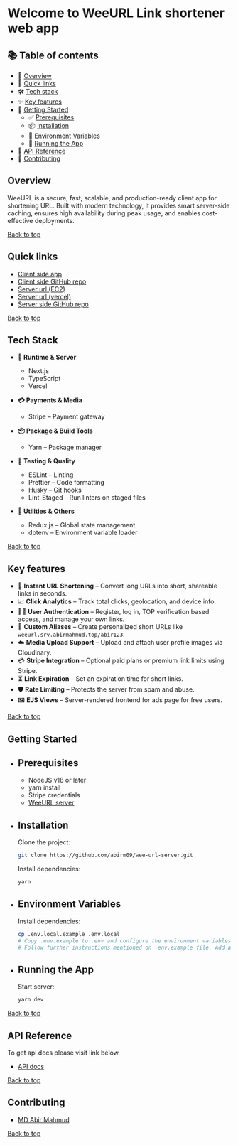 # Welcome to WeeURL Link shortener web app

## 📚 Table of contents

- 📌 [Overview](#overview)
- 🔗 [Quick links](#quick-links)
- 🛠️ [Tech stack](#tech-stack)
- ✨ [Key features](#key-features)
- 🚀 [Getting Started](#getting-started)
  - ✅ [Prerequisites](#prerequisites)
  - 📦 [Installation](#installation)
  - 🔐 [Environment Variables](#environment-variables)
  - 🏃 [Running the App](#running-the-app)
- 📡 [API Reference](#api-reference)
- 🤝 [Contributing](#contributing)

## Overview

WeeURL is a secure, fast, scalable, and production-ready client app for shortening URL. Built with modern technology, it provides smart server-side caching, ensures high availability during peak usage, and enables cost-effective deployments.

[Back to top](#welcome-to-weeurl-link-shortener-web-app)

## Quick links

- [Client side app](https://weeurl.abirmahmud.top)
- [Client side GitHub repo](https://github.com/abirm09/wee-url-client)
- [Server url (EC2)](https://weeurl.srv.abirmahmud.top/api/v1)
- [Server url (vercel)](https://wee.url.abirmahmud.top/api/v1)
- [Server side GitHub repo](https://github.com/abirm09/wee-url-server)

[Back to top](#welcome-to-weeurl-link-shortener-web-app)

## Tech Stack

- **🚀 Runtime & Server**

  - Next.js
  - TypeScript
  - Vercel

- **💳 Payments & Media**

  - Stripe – Payment gateway

- **📦 Package & Build Tools**

  - Yarn – Package manager

- **🧪 Testing & Quality**

  - ESLint – Linting
  - Prettier – Code formatting
  - Husky – Git hooks
  - Lint-Staged – Run linters on staged files

- **🔧 Utilities & Others**
  - Redux.js – Global state management
  - dotenv – Environment variable loader

[Back to top](#welcome-to-weeurl-link-shortener-web-app)

## Key features

- 🔗 **Instant URL Shortening** – Convert long URLs into short, shareable links in seconds.
- 📈 **Click Analytics** – Track total clicks, geolocation, and device info.
- 🧑‍💻 **User Authentication** – Register, log in, TOP verification based access, and manage your own links.
- 🎨 **Custom Aliases** – Create personalized short URLs like `weeurl.srv.abirmahmud.top/abir123`.
- ☁️ **Media Upload Support** – Upload and attach user profile images via Cloudinary.
- 💳 **Stripe Integration** – Optional paid plans or premium link limits using Stripe.
- ⏳ **Link Expiration** – Set an expiration time for short links.
- 🛡️ **Rate Limiting** – Protects the server from spam and abuse.
- 🖼️ **EJS Views** – Server-rendered frontend for ads page for free users.

[Back to top](#welcome-to-weeurl-link-shortener-web-app)

## Getting Started

- ## Prerequisites

  - NodeJS v18 or later
  - yarn install
  - Stripe credentials
  - [WeeURL server](https://github.com/abirm09/wee-url-client)

- ## Installation

  Clone the project:

  ```bash
  git clone https://github.com/abirm09/wee-url-server.git
  ```

  Install dependencies:

  ```bash
  yarn
  ```

- ## Environment Variables

  Install dependencies:

  ```bash
  cp .env.local.example .env.local
  # Copy .env.example to .env and configure the environment variables.
  # Follow further instructions mentioned on .env.example file. Add all variables properly.
  ```

- ## Running the App

  Start server:

  ```bash
  yarn dev
  ```

[Back to top](#welcome-to-weeurl-link-shortener-web-app)

## API Reference

To get api docs please visit link below.

- [API docs](https://weeurl.srv.abirmahmud.top/api/v1/docs)

[Back to top](#welcome-to-weeurl-link-shortener-web-app)

## Contributing

- [MD Abir Mahmud](https://www.linkedin.com/in/abirm09/)

[Back to top](#welcome-to-weeurl-link-shortener-web-app)
